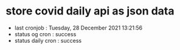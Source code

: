 # store covid daily api as json data

- last cronjob : Tuesday, 28 December 2021 13:21:56
- status og cron : success
- status daily cron : success
      
      